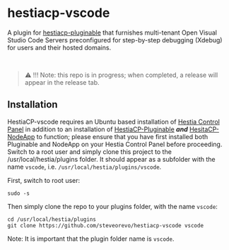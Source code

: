 # hestiacp-vscode
A plugin for [hestiacp-pluginable](https://github.com/steveorevo/hestiacp-pluginable) that furnishes multi-tenant Open Visual Studio Code Servers preconfigured for step-by-step debugging (Xdebug) for users and their hosted domains. 

&nbsp;
> :warning: !!! Note: this repo is in progress; when completed, a release will appear in the release tab.

## Installation
HestiaCP-vscode requires an Ubuntu based installation of [Hestia Control Panel](https://hestiacp.com) in addition to an installation of [HestiaCP-Pluginable](https://github.com/steveorevo/hestiacp-pluginable) ***and*** [HesitaCP-NodeApp](https://github.com/steveorevo/hestiacp-nodeapp) to function; please ensure that you have first installed both Pluginable and NodeApp on your Hestia Control Panel before proceeding. Switch to a root user and simply clone this project to the /usr/local/hestia/plugins folder. It should appear as a subfolder with the name `vscode`, i.e. `/usr/local/hestia/plugins/vscode`.

First, switch to root user:
```
sudo -s
```

Then simply clone the repo to your plugins folder, with the name `vscode`:

```
cd /usr/local/hestia/plugins
git clone https://github.com/steveorevo/hestiacp-vscode vscode
```

Note: It is important that the plugin folder name is `vscode`.

